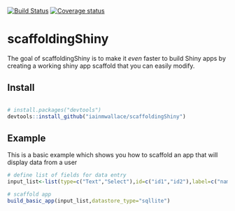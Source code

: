 [![Build Status](https://travis-ci.org/iainmwallace/scaffoldingShiny.svg?branch=master)](https://travis-ci.org/iainmwallace/scaffoldingShiny) [![Coverage status](https://codecov.io/gh/iainmwallace/scaffoldingShiny/branch/master/graph/badge.svg)](https://codecov.io/github/iainmwallace/scaffoldingShiny?branch=master)


# scaffoldingShiny

The goal of scaffoldingShiny is to make it *even* faster to build Shiny apps by creating a working shiny app scaffold that you can easily modify.

## Install
``` r

# install.packages("devtools")
devtools::install_github("iainmwallace/scaffoldingShiny")

```

## Example

This is a basic example which shows you how to scaffold an app that will display data from a user

``` r
# define list of fields for data entry
input_list<-list(type=c("Text","Select"),id=c("id1","id2"),label=c("name","description"))

# scaffold app
build_basic_app(input_list,datastore_type="sqllite")

```

